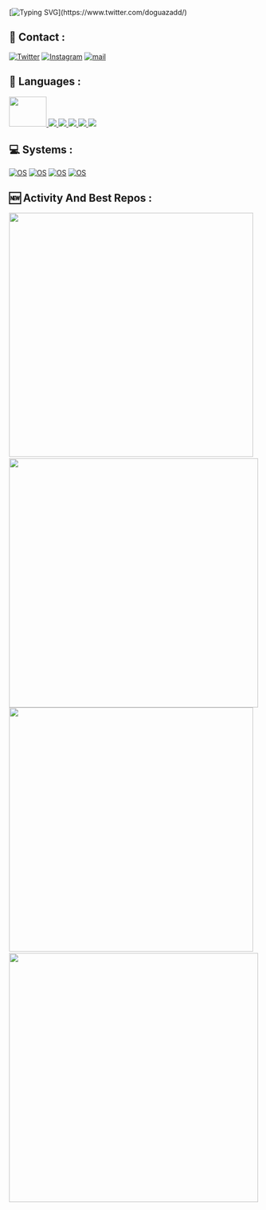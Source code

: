 [![Typing SVG](https://readme-typing-svg.herokuapp.com/?color=00d6d6&lines=Hello+World.)](https://www.twitter.com/doguazadd/)


## 📧 Contact :




[![Twitter](https://img.shields.io/badge/Twitter-1DA1F2?style=for-the-badge&logo=twitter&logoColor=white)](https://twitter.com/doguazadd)
[![Instagram](https://img.shields.io/badge/Instagram-E4405F?style=for-the-badge&logo=instagram&logoColor=white)](https://www.instagram.com/doguazadd/)
[![mail](https://img.shields.io/badge/ProtonMail-8B89CC?style=for-the-badge&logo=protonmail&logoColor=white)](mailto:doguazad@pm.me)


## 🧬 Languages :

<p align="left"> 
    <a href="https://spring.io/projects/spring-boot" target="_blank"> <img width="75px" height="60px" src="https://i.pinimg.com/originals/2d/3a/7d/2d3a7d7d1ad7adeded994de246f60c43.png"/> </a> 
    <a href="https://developer.mozilla.org/en-US/docs/Web/JavaScript" target="_blank"> <img src="https://img.icons8.com/color/48/000000/javascript.png"/> </a> 
    <a href="https://www.w3.org/html/" target="_blank"> <img src="https://img.icons8.com/color/48/000000/html-5.png"/> </a> 
    <a href="https://www.w3schools.com/css/" target="_blank"> <img src="https://img.icons8.com/color/48/000000/css3.png"/> </a> 
    <a href="https://getbootstrap.com" target="_blank"> <img src="https://img.icons8.com/color/48/000000/bootstrap.png"/> </a> 
    <a style="padding-right:8px;" href="https://www.mysql.com/" target="_blank"> <img src="https://img.icons8.com/fluent/50/000000/mysql-logo.png"/> </a>
</p>

<!-- [![React Badge](https://img.shields.io/badge/-React-61DBFB?style=for-the-badge&labelColor=black&logo=react&logoColor=61DBFB)](#)  [![Javascript Badge](https://img.shields.io/badge/-Javascript-F0DB4F?style=for-the-badge&labelColor=black&logo=javascript&logoColor=F0DB4F)](#) [![Typescript Badge](https://img.shields.io/badge/-Typescript-007acc?style=for-the-badge&labelColor=black&logo=typescript&logoColor=007acc)](#) [![Nodejs Badge](https://img.shields.io/badge/-Nodejs-3C873A?style=for-the-badge&labelColor=black&logo=node.js&logoColor=3C873A)](#) [![GraphQL Badge](https://img.shields.io/badge/-GraphQl-e535ab?style=for-the-badge&labelColor=black&logo=node.js&logoColor=e535ab)](#) -->



## 💻 Systems :

 [![OS ](https://img.shields.io/badge/Android-3DDC84?style=for-the-badge&logo=android&logoColor=white)](https://twitter.com/doguazadd)
[![OS](https://img.shields.io/badge/Windows-0078D6?style=for-the-badge&logo=windows&logoColor=white)](https://twitter.com/doguazadd)
 [![OS](https://img.shields.io/badge/Linux-FCC624?style=for-the-badge&logo=linux&logoColor=black)](https://twitter.com/doguazadd)
 [![OS](https://img.shields.io/badge/iOS-000000?style=for-the-badge&logo=ios&logoColor=white)](https://twitter.com/doguazadd)


## 🆕 Activity And Best Repos :

<img width="490px" src="https://github-readme-stats.vercel.app/api/pin/?username=lastdigital&repo=webVersion&theme=midnight-purple"> &nbsp; <img width="500px" src="https://github-readme-stats.vercel.app/api/pin/?username=doguazad&repo=paparaQrApi&theme=midnight-purple"><img width="490px" src="https://github-readme-stats.vercel.app/api?username=doguazad&show_icons=true&theme=midnight-purple"> &nbsp; <img width="500px"  src="https://github-readme-stats.vercel.app/api/top-langs/?username=doguazad&theme=midnight-purple&layout=compact"> 
